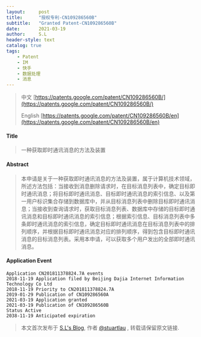 ```yaml
---
layout:     post
title:      "授权专利-CN109286560B"
subtitle:   "Granted Patent-CN109286560B"
date:       2021-03-19
author:     S.L
header-style: text
catalog: true
tags:
    - Patent
    - IM
    - 快手
    - 数据处理
    - 消息
---
```

> 中文 [https://patents.google.com/patent/CN109286560B/](https://patents.google.com/patent/CN109286560B/)
>
> English [https://patents.google.com/patent/CN109286560B/en](https://patents.google.com/patent/CN109286560B/en)

#### Title
> 一种获取即时通讯消息的方法及装置





#### Abstract
> 本申请是关于一种获取即时通讯消息的方法及装置，属于计算机技术领域，所述方法包括：当接收到消息删除请求时，在目标消息列表中，确定目标即时通讯消息；将目标即时通讯消息、目标即时通讯消息的索引信息、以及第一用户标识集合存储到数据库中，并从目标消息列表中删除目标即时通讯消息；当接收到查询请求时，获取目标消息列表、数据库中存储的目标即时通讯消息和目标即时通讯消息的索引信息；根据索引信息、目标消息列表中多条即时通讯消息的索引信息，确定目标即时通讯消息在目标消息列表中的排列顺序，并根据目标即时通讯消息对应的排列顺序，得到包含目标即时通讯消息的目标消息列表。采用本申请，可以获取多个用户发出的全部即时通讯消息。





#### Application Event
```
Application CN201811378824.7A events 
2018-11-19 Application filed by Beijing Dajia Internet Information Technology Co Ltd
2018-11-19 Priority to CN201811378824.7A
2019-01-29 Publication of CN109286560A
2021-03-19 Application granted
2021-03-19 Publication of CN109286560B
Status Active
2038-11-19 Anticipated expiration
```
> 本文首次发布于 [S.L's Blog](https://liushuo.me), 作者 [@stuartlau](http://github.com/stuartlau) ,
转载请保留原文链接.
